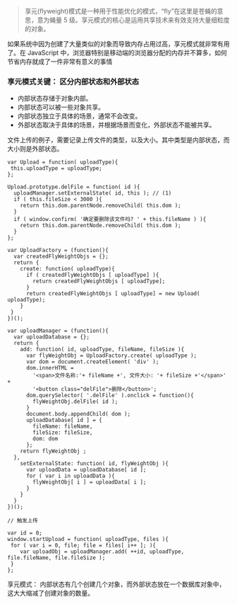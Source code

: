 > 享元(flyweight)模式是一种用于性能优化的模式，“fly”在这里是苍蝇的意思，意为蝇量 5 级。享元模式的核心是运用共享技术来有效支持大量细粒度的对象。

如果系统中因为创建了大量类似的对象而导致内存占用过高，享元模式就非常有用了。在 JavaScript 中，浏览器特别是移动端的浏览器分配的内存并不算多，如何节省内存就成了一件非常有意义的事情


### 享元模式关键： 区分内部状态和外部状态

- 内部状态存储于对象内部。
- 内部状态可以被一些对象共享。
- 内部状态独立于具体的场景，通常不会改变。
- 外部状态取决于具体的场景，并根据场景而变化，外部状态不能被共享。


文件上传的例子，需要记录上传文件的类型，以及大小。其中类型是内部状态，而大小则是外部状态。

```
var Upload = function( uploadType){
 this.uploadType = uploadType;
}; 

Upload.prototype.delFile = function( id ){
  uploadManager.setExternalState( id, this ); // (1)
  if ( this.fileSize < 3000 ){
    return this.dom.parentNode.removeChild( this.dom );
  } 
  if ( window.confirm( '确定要删除该文件吗? ' + this.fileName ) ){
    return this.dom.parentNode.removeChild( this.dom );
  }
}; 

var UploadFactory = (function(){
  var createdFlyWeightObjs = {};
  return {
    create: function( uploadType){
      if ( createdFlyWeightObjs [ uploadType] ){
        return createdFlyWeightObjs [ uploadType];
      }
      return createdFlyWeightObjs [ uploadType] = new Upload( uploadType);
    }
 }
})(); 

var uploadManager = (function(){
  var uploadDatabase = {};
  return {
    add: function( id, uploadType, fileName, fileSize ){
      var flyWeightObj = UploadFactory.create( uploadType );
      var dom = document.createElement( 'div' );
      dom.innerHTML =
        '<span>文件名称:'+ fileName +', 文件大小: '+ fileSize +'</span>' +
        '<button class="delFile">删除</button>';
      dom.querySelector( '.delFile' ).onclick = function(){
        flyWeightObj.delFile( id );
      }
      document.body.appendChild( dom );
      uploadDatabase[ id ] = {
        fileName: fileName,
        fileSize: fileSize,
        dom: dom
      };
    return flyWeightObj ;
  },
    setExternalState: function( id, flyWeightObj ){
      var uploadData = uploadDatabase[ id ];
      for ( var i in uploadData ){
        flyWeightObj[ i ] = uploadData[ i ];
      }
    }
  }
})(); 

// 触发上传

var id = 0;
window.startUpload = function( uploadType, files ){
 for ( var i = 0, file; file = files[ i++ ]; ){
    var uploadObj = uploadManager.add( ++id, uploadType, file.fileName, file.fileSize );
 }
}; 

```

享元模式： 内部状态有几个创建几个对象，而外部状态放在一个数据库对象中，这大大缩减了创建对象的数量。




